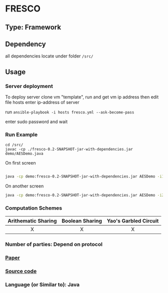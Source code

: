 # FRESCO 

## Type: Framework

## Dependency

all dependencies locate under folder `/src/`

## Usage

### Server deployment

To deploy server clone vm "template", run and get vm ip address then edit file hosts enter ip-address of server

run 
`ansible-playbook -i hosts fresco.yml --ask-become-pass`

enter sudo password and wait


### Run Example

```/bin/sh
cd /src/
javac -cp ./fresco-0.2-SNAPSHOT-jar-with-dependencies.jar demo/AESDemo.java 
```

On first screen
```sh

java -cp demo:fresco-0.2-SNAPSHOT-jar-with-dependencies.jar AESDemo -i1 -s dummy -p1:localhost:9292 -p2:localhost:9994 -in 000102030405060708090a0b0c0d0e0f
````

On another screen

```sh
java -cp demo:fresco-0.2-SNAPSHOT-jar-with-dependencies.jar AESDemo -i2 -s dummy -p1:localhost:9292 -p2:localhost:9994 -in 000102030405060708090a0b0c0d0e0f
```

### Computation Schemes

| Arithematic Sharing | Boolean Sharing |  Yao's Garbled Circuit |
| :-----------------: | :-------------: | :--------------------: |
|         X           |        X        |           X            |

### Number of parties: Depend on protocol

### [Paper](http://fresco.readthedocs.io/en/latest/litterature.html)

### [Source code](https://github.com/aicis/fresco/)

### Language (or Similar to): Java
